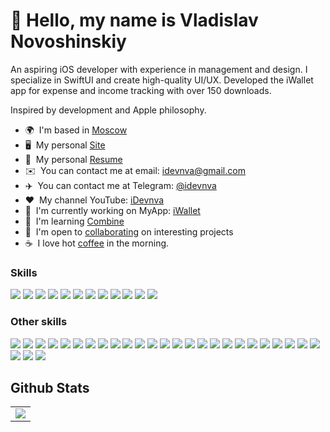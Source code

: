 👋 Hello, my name is Vladislav Novoshinskiy
=======================================

An aspiring iOS developer with experience in management and design. I specialize in SwiftUI and create high-quality UI/UX. Developed the iWallet app for expense and income tracking with over 150 downloads.

Inspired by development and Apple philosophy.

* 🌍  I'm based in [Moscow](https://www.google.com/maps/place/%D0%9C%D0%BE%D1%81%D0%BA%D0%B2%D0%B0/@55.5802571,36.7262101,9z/data=!3m1!4b1!4m6!3m5!1s0x46b54afc73d4b0c9:0x3d44d6cc5757cf4c!8m2!3d55.755826!4d37.6172999!16zL20vMDRzd2Q?authuser=0)
* 🖥️  My personal [Site](http://idevnva.com)
* 📜  My personal [Resume](https://drive.google.com/file/d/1RjRV2BD6iqxAZx2SYFlflWJyukl0AIgV/view)
* ✉️  You can contact me at email: [idevnva@gmail.com](mailto:idevnva@gmail.com)
* ✈️  You can contact me at Telegram: [@idevnva](t.me/idevnva)
* ❤️  My channel YouTube: [iDevnva](https://youtube.com/@idevnva)
* 🚀  I'm currently working on MyApp: [iWallet](http://apps.apple.com/us/app/iwallet-expenses-and-income/id6447585809)
* 🧠  I'm learning [Combine](https://developer.apple.com/documentation/combine)
* 🤝  I'm open to [collaborating](https://en.wikipedia.org/wiki/Collaboration) on interesting projects
* ☕️  I love hot [coffee](https://www.youtube.com/shorts/YRmJzKsKnp0) in the morning.

### Skills
<p align="left">
  <img src="https://img.shields.io/badge/SWIFT-F05138?style=flat&logo=swift&logoColor=ffffff"/>
  <img src="https://img.shields.io/badge/SwiftUI-0260E8?style=flat&logo=swift&logoColor=ffffff"/>
  <img src="https://img.shields.io/badge/Realm-39477F?style=flat&logo=realm&logoColor=ffffff"/>
  <img src="https://img.shields.io/badge/MVVM-53AC56?style=flat"/>
  <img src="https://img.shields.io/badge/HTML5-E34F26?style=flat&logo=html5&logoColor=ffffff"/>
  <img src="https://img.shields.io/badge/CSS3-1572B6?style=flat&logo=css3&logoColor=ffffff"/>
  <img src="https://img.shields.io/badge/Xcode-147EFB?style=flat&logo=xcode&logoColor=ffffff"/>
  <img src="https://img.shields.io/badge/GitHub-181717?style=flat&logo=github&logoColor=FFFFFF"/>
  <img src="https://img.shields.io/badge/Trello-0052CC?style=flat&logo=trello&logoColor=ffffff"/>
  <img src="https://img.shields.io/badge/Figma-F24E1E?style=flat&logo=figma&logoColor=ffffff"/>
  <img src="https://img.shields.io/badge/Photoshop-31A8FF?style=flat&logo=adobephotoshop&logoColor=ffffff"/>
  <img src="https://img.shields.io/badge/Illustrator-FF9A00?style=flat&logo=adobeillustrator&logoColor=ffffff"/></p>

### Other skills
<p align="left">
  <img src="https://img.shields.io/badge/Notion-000000?style=flat&logo=notion&logoColor=ffffff"/>
  <img src="https://img.shields.io/badge/Adobe XD-FF61F6?style=flat&logo=adobexd&logoColor=ffffff"/>
  <img src="https://img.shields.io/badge/1password-0094F5?style=flat&logo=1password&logoColor=ffffff"/>
  <img src="https://img.shields.io/badge/Bitwarden-175DDC?style=flat&logo=bitwarden&logoColor=ffffff"/>
  <img src="https://img.shields.io/badge/Google-4285F4?style=flat&logo=google&logoColor=ffffff"/>
  <img src="https://img.shields.io/badge/Google Meet-00897B?style=flat&logo=googlemeet&logoColor=ffffff"/>
  <img src="https://img.shields.io/badge/Google Chrome-4285F4?style=flat&logo=googlechrome&logoColor=ffffff"/>
  <img src="https://img.shields.io/badge/Stack Overflow-F58025?style=flat&logo=stackoverflow&logoColor=ffffff"/>
  <img src="https://img.shields.io/badge/Slack-4A154B?style=flat&logo=slack&logoColor=ffffff"/>
  <img src="https://img.shields.io/badge/zoom-2D8CFF?style=flat"/>
  <img src="https://img.shields.io/badge/WhatsApp-25D366?style=flat&logo=whatsapp&logoColor=ffffff"/>
  <img src="https://img.shields.io/badge/Fedora-51A2DA?style=flat&logo=fedora&logoColor=ffffff"/>
  <img src="https://img.shields.io/badge/iCloud-3693F3?style=flat&logo=icloud&logoColor=ffffff"/>
  <img src="https://img.shields.io/badge/YouTube-FF0000?style=flat&logo=youtube&logoColor=ffffff"/>
  <img src="https://img.shields.io/badge/Linkedin-0A66C2?style=flat&logo=linkedin&logoColor=ffffff"/>
  <img src="https://img.shields.io/badge/VK-0077FF?style=flat&logo=vk&logoColor=ffffff"/>
  <img src="https://img.shields.io/badge/OpenAI-412991?style=flat&logo=openai&logoColor=ffffff"/>
  <img src="https://img.shields.io/badge/Apple Arcade-000000?style=flat&logo=applearcade&logoColor=ffffff"/>
  <img src="https://img.shields.io/badge/App Store-0D96F6?style=flat&logo=appstore&logoColor=ffffff"/>
  <img src="https://img.shields.io/badge/MacOS-000000?style=flat"/>
  <img src="https://img.shields.io/badge/Windows-0078D6?style=flat&logo=windows&logoColor=ffffff"/>
  <img src="https://img.shields.io/badge/Gmail-EA4335?style=flat&logo=gmail&logoColor=ffffff"/>
  <img src="https://img.shields.io/badge/iOS-000000?style=flat"/>
  <img src="https://img.shields.io/badge/Android-3DDC84?style=flat&logo=android&logoColor=ffffff"/>
  <img src="https://img.shields.io/badge/Postman-FF6C37?style=flat&logo=postman&logoColor=ffffff"/>
  <img src="https://img.shields.io/badge/AnyDesk-EF443B?style=flat&logo=anydesk&logoColor=ffffff"/>
  <img src="https://img.shields.io/badge/Safari-000000?style=flat&logo=safari&logoColor=ffffff"/>
  <img src="https://img.shields.io/badge/DuckDuckGo-DE5833?style=flat&logo=duckduckgo&logoColor=ffffff"/>
</p>

## Github Stats  
<table><tr><td valign="top" width="100%">

<div align="center"><img src="https://github-readme-stats.vercel.app/api?username=idevnva&show_icons=true&count_private=true&hide_border=true" align="center" /></div>
